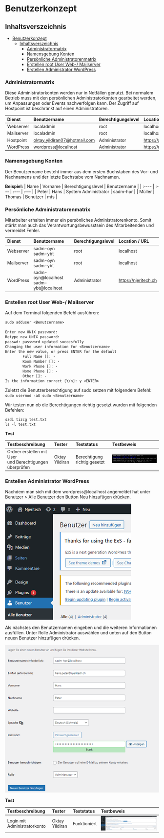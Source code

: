 # Benutzerkonzept

## Inhaltsverszeichnis

- [Benutzerkonzept](#benutzerkonzept)
  - [Inhaltsverszeichnis](#inhaltsverszeichnis)
    - [Administratormatrix](#administratormatrix)
    - [Namensgebung Konten](#namensgebung-konten)
    - [Persönliche Administratorenmatrix](#persönliche-administratorenmatrix)
    - [Erstellen root User Web-/ Mailserver](#erstellen-root-user-web--mailserver)
    - [Erstellen Administrator WordPress](#erstellen-administrator-wordpress)


### Administratormatrix 


Diese Administratorkonten werden nur in Notfällen genutzt. Bei normalem Betrieb muss mit den persönlichen Administratorkonten gearbeitet werden, um Anpassungen oder Events nachverfolgen kann. Der Zugriff auf Hostpoint ist beschränkt auf einen Administratoren.

| Dienst | Benutzername | Berechtigungslevel | Location / URL |
| :---- | :--- | :--- | :--- |
| Webserver | localadmin | root | localhost |
| Mailserver | localadmin | root | localhost |
| Hostpoint | oktay_yildiran07@hotmail.com | Administrator | https://admin.hostpoint.ch/customer/Auth/Login |
| WordPress | wordpress@localhost | Administrator | https://njeritech.ch |


### Namensgebung Konten
Der Benutzername besteht immer aus dem ersten Buchstaben des Vor- und Nachnamens und der letzte Buchstabe vom Nachnamen. 

**Beispiel:**
| Name | Vorname | Berechtigungslevel | Benutzername |
| :---- | :--- | :--- | :--- |
| Peter | Hans | System Administrator | sadm-hpr |
| Müller | Thomas | Benutzer | mts |


### Persönliche Administratorenmatrix


Mitarbeiter erhalten immer ein persönliches Administratorenkonto. Somit stärkt man auch das Verantwortungsbewusstsein des Mitarbeitenden und vermeidet Fehler.

| Dienst | Benutzername | Berechtigungslevel | Location / URL |
| :---- | :--- | :--- | :--- |
| Webserver | sadm-oyn <br> sadm-ybt | root | localhost |
| Mailserver | sadm-oyn <br> sadm-ybt | root | localhost |
| WordPress | sadm-oyn@localhost <br> sadm-ybt@localhost | Administrator | https://njeritech.ch |


### Erstellen root User Web-/ Mailserver

Auf dem Terminal folgenden Befehl ausführen: 

```
sudo adduser <Benutzername>

Enter new UNIX password:
Retype new UNIX password:
passwd: password updated succesfully
Changing the user information for <Benutzername>
Enter the new value, or press ENTER for the default
        Full Name []: -
        Room Number []: -
        Work Phone []: -
        Home Phone []: -
        Other []: -
Is the information correct [Y/n]: y <ENTER>
```

Zuletzt die Benutzerberechtigung auf sudo setzen mit folgendem Befehl: <br>
``sudo usermod -aG sudo <Benutzername>``

Wir testen nun ob die Berechtigungen richtig gesetzt wurden mit folgenden Befehlen:

```
szdi tizcg test.txt
ls -l test.txt
```

**Test**

| Testbeschreibung | Tester | Teststatus | Testbeweis |
| :---- | :--- | :--- | :--- |
| Ordner erstellen mit User <br> und Berechtigungen überprüfen | Oktay Yildiran | Berechtigung richtig gesetzt | ![sudo-test](images/Test-Sudo.PNG) |


### Erstellen Administrator WordPress

Nachdem man sich mit dem wordpress@localhost angemeldet hat unter Benutzer > Alle Benutzer den Button Neu hinzufügen drücken. 

![neu-hinz](images/neu-hinz.PNG)

Als nächstes den Benutzernamen eingeben und die weiteren Informationen ausfüllen. Unter Rolle Administrator auswählen und unten auf den Button neuen Benutzer hinzufügen drücken. 

![erstellen-user](images/erstellen-user.PNG)

**Test**

| Testbeschreibung | Tester | Teststatus | Testbeweis |
| :---- | :--- | :--- | :--- |
| Login mit Administratorkonto | Oktay Yildiran | Funktioniert | ![Beweis](images/Beweis-WP.PNG) |
